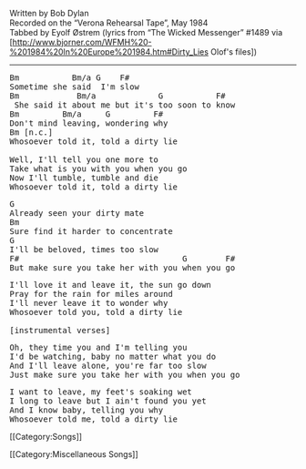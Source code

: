 Written by Bob Dylan<br>
Recorded on the “Verona Rehearsal Tape”, May 1984 <br>
Tabbed by Eyolf Østrem (lyrics from “The Wicked Messenger” #1489
via [http://www.bjorner.com/WFMH%20-%201984%20In%20Europe%201984.htm#Dirty_Lies Olof's files])

----
<pre class="verse">
Bm           Bm/a G    F#
Sometime she said  I'm slow
Bm            Bm/a             G           F#
 She said it about me but it's too soon to know
Bm         Bm/a     G         F#
Don't mind leaving, wondering why
Bm [n.c.]
Whosoever told it, told a dirty lie

Well, I'll tell you one more to
Take what is you with you when you go
Now I'll tumble, tumble and die
Whosoever told it, told a dirty lie
</pre>

<pre class="refrain">
G
Already seen your dirty mate
Bm
Sure find it harder to concentrate
G
I'll be beloved, times too slow
F#                                  G        F#
But make sure you take her with you when you go
</pre>

<pre class="verse">
I'll love it and leave it, the sun go down
Pray for the rain for miles around
I'll never leave it to wonder why
Whosoever told you, told a dirty lie

[instrumental verses]
</pre>

<pre class="refrain">
Oh, they time you and I'm telling you
I'd be watching, baby no matter what you do
And I'll leave alone, you're far too slow
Just make sure you take her with you when you go
</pre>

<pre class="verse">
I want to leave, my feet's soaking wet
I long to leave but I ain't found you yet
And I know baby, telling you why
Whosoever told me, told a dirty lie
</pre>

[[Category:Songs]]

[[Category:Miscellaneous Songs]]